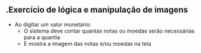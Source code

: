 .Exercício de lógica e manipulação de imagens
---------------
- Ao digitar um valor monetário:
	- O sistema deve contar quantas notas ou moedas serão necessárias para a quantia
	- E mostra a imagem das notas e/ou moedas na tela